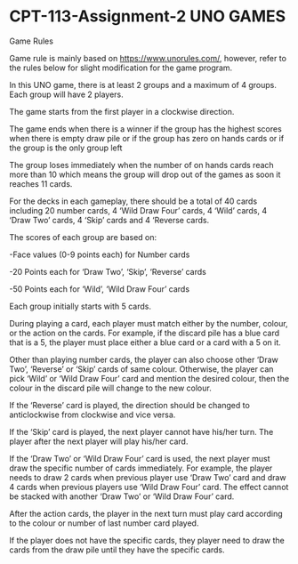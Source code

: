 # CPT-113-Assignment-2 UNO GAMES
Game Rules 

Game rule is mainly based on https://www.unorules.com/, however, refer to the rules below for slight modification for the game program. 

In this UNO game, there is at least 2 groups and a maximum of 4 groups. Each group will have 2 players.

The game starts from the first player in a clockwise direction. 

The game ends when there is a winner if the group has the highest scores when there is empty draw pile or if the group has zero on hands cards or if the group is the only group left

The group loses immediately when the number of on hands cards reach more than 10 which means the group will drop out of the games as soon it reaches 11 cards.

For the decks in each gameplay, there should be a total of 40 cards including 20 number cards, 4 ‘Wild Draw Four’ cards, 4 ‘Wild’ cards, 4 ‘Draw Two’ cards, 4 ‘Skip’ cards and 4 ‘Reverse cards. 

The scores of each group are based on: 

-Face values (0-9 points each)	  for Number cards 

-20 Points each 			            for ‘Draw Two’, ‘Skip’, ‘Reverse’ cards 

-50 Points each 		            	for ‘Wild’, ‘Wild Draw Four’ cards 

Each group initially starts with 5 cards. 

During playing a card, each player must match either by the number, colour, or the action on the cards. For example, if the discard pile has a blue card that is a 5, the player must place either a blue card or a card with a 5 on it.  

Other than playing number cards, the player can also choose other ‘Draw Two’, ‘Reverse’ or ‘Skip’ cards of same colour. Otherwise, the player can pick ‘Wild’ or ‘Wild Draw Four’ card and mention the desired colour, then the colour in the discard pile will change to the new colour. 

If the ‘Reverse’ card is played, the direction should be changed to anticlockwise from clockwise and vice versa. 

If the ‘Skip’ card is played, the next player cannot have his/her turn. The player after the next player will play his/her card. 

If the ‘Draw Two’ or ‘Wild Draw Four’ card is used, the next player must draw the specific number of cards immediately. For example, the player needs to draw 2 cards when previous player use ‘Draw Two’ card and draw 4 cards when previous players use ‘Wild Draw Four’ card. The effect cannot be stacked with another ‘Draw Two’ or ‘Wild Draw Four’ card. 

After the action cards, the player in the next turn must play card according to the colour or number of last number card played. 

If the player does not have the specific cards, they player need to draw the cards from the draw pile until they have the specific cards. 
